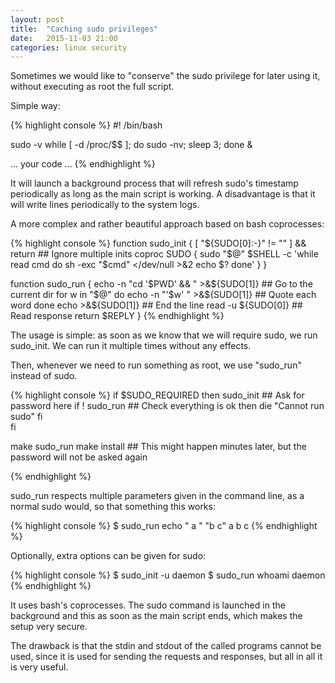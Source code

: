 ```yaml
---
layout: post
title:  "Caching sudo privileges"
date:   2015-11-03 21:00
categories: linux security
---
```


Sometimes we would like to "conserve" the sudo privilege for later using it, without executing as root the full script.

Simple way:

{% highlight console %}
#! /bin/bash

sudo -v
while [ -d /proc/$$  ]; do sudo -nv; sleep 3; done &

... your code ...
{% endhighlight %}

It will launch a background process that will refresh sudo's timestamp periodically as long as the main script is working.
A disadvantage is that it will write lines periodically to the system logs.

A more complex and rather beautiful approach based on bash coprocesses:

{% highlight console %}
function sudo_init  {
	[ "${SUDO[0]:-}" != "" ] && return     ## Ignore multiple inits	
	coproc SUDO {
		sudo "$@" $SHELL -c 'while read cmd
			do
				sh -exc "$cmd" </dev/null >&2
				echo $?
			done'
	}
}

function sudo_run  {
	echo -n "cd '$PWD' && " >&${SUDO[1]}      ## Go to the current dir
	for w in "$@"
	do
		echo -n "'$w' " >&${SUDO[1]}      ## Quote each word
	done
	echo >&${SUDO[1]}			  ## End the line
	read -u ${SUDO[0]}			  ## Read response
	return $REPLY
}
{% endhighlight %}

The usage is simple: as soon as we know that we will require sudo, we run sudo_init. We can run it multiple times without any effects.

Then, whenever we need to run something as root, we use "sudo_run" instead of sudo.


{% highlight console %}
if $SUDO_REQUIRED
then
	sudo_init		## Ask for password here
	if ! sudo_run 	 	## Check everything is ok
	then
		die "Cannot run sudo"
	fi 	
fi

make
sudo_run make install        ## This might happen minutes later, but the password will not be asked again

{% endhighlight %}

sudo_run respects multiple parameters given in the command line, as a normal sudo would, so that something this works:


{% highlight console %}
$ sudo_run echo "  a  "  "b c"
  a
b c
{% endhighlight %}

Optionally, extra options can be given for sudo:

{% highlight console %}
$ sudo_init -u daemon
$ sudo_run whoami
daemon
{% endhighlight %}

It uses bash's coprocesses.  The sudo command is launched in the background and this as soon as the main script ends, which makes the setup very secure.

The drawback is that the stdin and stdout of the called programs cannot be used, since it is used for sending the requests and responses, but all in all it is very useful.
